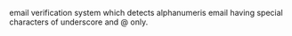 email verification system which detects alphanumeris email having special characters of underscore and @ only.
